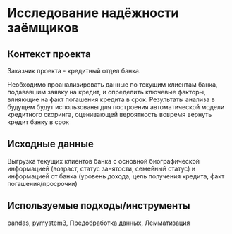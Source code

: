 # Исследование надёжности заёмщиков

## Контекст проекта
Заказчик проекта - кредитный отдел банка.

Необходимо проанализировать данные по текущим клиентам банка, подававшим заявку на кредит, и определить ключевые факторы, влияющие на факт погашения кредита в срок. Результаты анализа в будущем будут использованы для построения автоматической модели кредитного скоринга, оценивающей вероятность вовремя вернуть кредит банку в срок

## Исходные данные
Выгрузка текущих клиентов банка с основной биографической информацией (возраст, статус занятости, семейный статус) и информацией от банка (уровень дохода, цель получения кредита, факт погашения/просрочки)

## Используемые подходы/инструменты
pandas, pymystem3, Предобработка данных, Лемматизация
